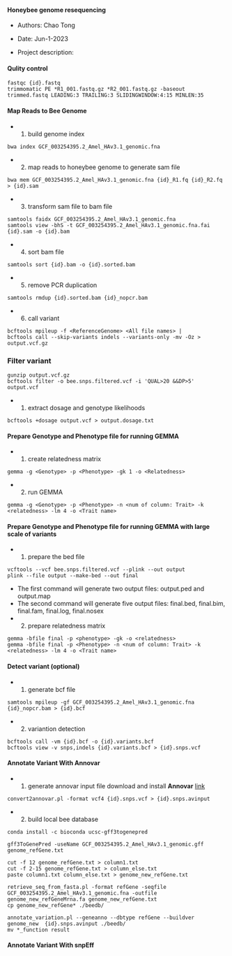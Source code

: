 #### Honeybee genome resequencing

- Authors: Chao Tong
- Date: Jun-1-2023

- Project description:

#### Qulity control

```
fastqc {id}.fastq
trimmomatic PE *R1_001.fastq.gz *R2_001.fastq.gz -baseout trimmed.fastq LEADING:3 TRAILING:3 SLIDINGWINDOW:4:15 MINLEN:35
```
#### Map Reads to Bee Genome

- 1. build genome index
```
bwa index GCF_003254395.2_Amel_HAv3.1_genomic.fna
```
- 2. map reads to honeybee genome to generate sam file
```
bwa mem GCF_003254395.2_Amel_HAv3.1_genomic.fna {id}_R1.fq {id}_R2.fq > {id}.sam
```
- 3. transform sam file to bam file
```
samtools faidx GCF_003254395.2_Amel_HAv3.1_genomic.fna
samtools view -bhS -t GCF_003254395.2_Amel_HAv3.1_genomic.fna.fai {id}.sam -o {id}.bam
```
- 4. sort bam file
```
samtools sort {id}.bam -o {id}.sorted.bam
```
- 5. remove PCR duplication
```
samtools rmdup {id}.sorted.bam {id}_nopcr.bam
```
- 6. call variant
```
bcftools mpileup -f <ReferenceGenome> <All file names> | 
bcftools call --skip-variants indels --variants-only -mv -Oz > output.vcf.gz
```
### Filter variant
```
gunzip output.vcf.gz
bcftools filter -o bee.snps.filtered.vcf -i 'QUAL>20 &&DP>5' output.vcf
```


- 1. extract dosage and genotype likelihoods
```
bcftools +dosage output.vcf > output.dosage.txt
```

#### Prepare Genotype and Phenotype file for running GEMMA

- 1. create relatedness matrix
```
gemma -g <Genotype> -p <Phenotype> -gk 1 -o <Relatedness>
```

- 2. run GEMMA
```
gemma -g <Genotype> -p <Phenotype> -n <num of column: Trait> -k <relatedness> -lm 4 -o <Trait name>
```

#### Prepare Genotype and Phenotype file for running GEMMA with large scale of variants
- 1. prepare the bed file
```
vcftools --vcf bee.snps.filtered.vcf --plink --out output
plink --file output --make-bed --out final
```
- The first command will generate two output files: output.ped and output.map
- The second command will generate five output files: final.bed, final.bim, final.fam, final.log, final.nosex
- 2. prepare relatedness matrix
```
gemma -bfile final -p <phenotype> -gk -o <relatedness>
gemma -bfile final -p <Phenotype> -n <num of column: Trait> -k <relatedness> -lm 4 -o <Trait name>
```
#### Detect variant (optional)

- 1. generate bcf file
```
samtools mpileup -gf GCF_003254395.2_Amel_HAv3.1_genomic.fna {id}_nopcr.bam > {id}.bcf
```
- 2. variantion detection
```
bcftools call -vm {id}.bcf -o {id}.variants.bcf
bcftools view -v snps,indels {id}.variants.bcf > {id}.snps.vcf
```

#### Annotate Variant With Annovar
- 1. generate annovar input file
download and install **Annovar** [link](http://www.openbioinformatics.org/annovar/download/0wgxR2rIVP/annovar.latest.tar.gz)
```
convert2annovar.pl -format vcf4 {id}.snps.vcf > {id}.snps.avinput
```
- 2. build local bee database
```
conda install -c bioconda ucsc-gff3togenepred
```
```
gff3ToGenePred -useName GCF_003254395.2_Amel_HAv3.1_genomic.gff genome_refGene.txt
```
```
cut -f 12 genome_refGene.txt > column1.txt
cut -f 2-15 genome_refGene.txt > column_else.txt
paste column1.txt column_else.txt > genome_new_refGene.txt
```
```
retrieve_seq_from_fasta.pl -format refGene -seqfile GCF_003254395.2_Amel_HAv3.1_genomic.fna -outfile genome_new_refGeneMrna.fa genome_new_refGene.txt
cp genome_new_refGene* ./beedb/
```
```
annotate_variation.pl --geneanno --dbtype refGene --buildver genome_new  {id}.snps.avinput ./beedb/
mv *_function result
```

#### Annotate Variant With snpEff

